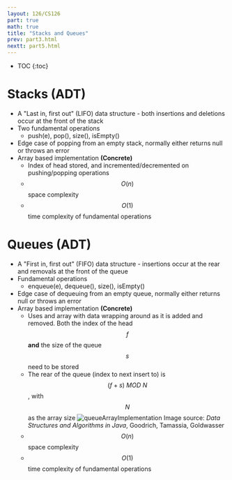 ```yaml
---
layout: 126/CS126
part: true
math: true
title: "Stacks and Queues"
prev: part3.html
nextt: part5.html
---
```


* TOC
{:toc}

# Stacks (ADT)
- A "Last in, first out" (LIFO) data structure - both insertions and deletions occur at the front of the stack
- Two fundamental operations
  - push(e), pop(), size(), isEmpty()
- Edge case of popping from an empty stack, normally either returns null or throws an error
- Array based implementation  **(Concrete)**
  - Index of head stored, and incremented/decremented on pushing/popping operations
  - $$O(n)$$ space complexity
  - $$O(1)$$ time complexity of fundamental operations

# Queues (ADT)
- A "First in, first out" (FIFO) data structure - insertions occur at the rear and removals at the front of the queue
- Fundamental operations
  - enqueue(e), dequeue(), size(), isEmpty()
- Edge case of dequeuing from an empty queue, normally either returns null or throws an error
- Array based implementation **(Concrete)**
  - Uses and array with data wrapping around as it is added and removed. Both the index of the head $$f$$ **and** the size of the queue $$s$$ need to be stored
  - The rear of the queue (index to next insert to) is $$(f + s)\ MOD\ N$$, with $$N$$ as the array size
    ![queueArrayImplementation](C:\Users\egood\Desktop\dcs-notes.github.io\cs126\images\queueArrayImplementation.png)
    Image source: *Data Structures and Algorithms in Java*, Goodrich, Tamassia, Goldwasser
  - $$O(n)$$ space complexity
  - $$O(1)$$ time complexity of fundamental operations
